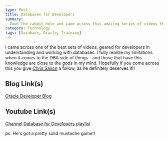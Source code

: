 ```yaml
---
type: Post
title: Databases for Developers
summary:
  Down the rabbit hole and came across this amazing series of videos that every level of developer should watch!  Thanks Chris!
category: Technology
tags: [Database, Oracle, Training]
---
```


I came across one of the best sets of videos, geared for developers in understanding and working with databases.  I fully realize my limitations when it comes to the DBA side of things - and those that have this knowledge are close to the _gods_ in my mind.  Hopefully if you come across this you give [Chris Saxon](https://www.youtube.com/c/TheMagicofSQL/about) a follow, as he definitely deserves it!!

## Blog Link(s)

[Oracle Developer Blog](https://blogs.oracle.com/author/chris-saxon)

## Youtube Link(s)

[Channel](https://www.youtube.com/channel/UCWeOtlakw8g01MrR8U4yYtg)
[Database for Developers playlist](https://www.youtube.com/watch?v=NkXxRodAFUY&list=PL78V83xV2fYlT11CJXE77H0LD7C_gZmyf)

ps. He's got a pretty solid mustache game!!
